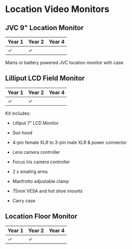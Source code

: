 # Location Video Monitors

## JVC 9" Location Monitor

Year 1|Year 2|Year 4
---|---|---
|&#10003;|&#10003;

Mains or battery powered JVC location monitor with case

## Lilliput LCD Field Monitor

Year 1|Year 2|Year 4
---|---|---
|&#10003;|&#10003;

Kit includes:

- Lilliput 7" LCD Monitor

- Sun hood

- 4-pin female XLR to 3-pin male XLR & power connector

- Lens camera controller

- Focus iris camera controller

- 2 x smallrig arms

- Manfrotto adjustable clamp

- 75mm VESA and hot shoe mounts

- Carry case

## Location Floor Monitor

Year 1|Year 2|Year 4
---|---|---
|&#10003;|&#10003;



